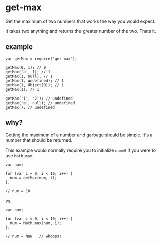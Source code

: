 # get-max

Get the maximum of two numbers that works the way you would expect.

It takes two anything and returns the greater number of the two. Thats it.

## example

```
var getMax = require('get-max');

getMax(0, 1); // 0
getMax('a', 1); // 1
getMax(1, null); // 1
getMax(1, undefined); // 1
getMax(1, Object(0)); // 1
getMax(1); // 1

getMax('1', '2'); // undefined
getMax('a', null); // undefined
getMax(); // undefined
```

## why?

Getting the maximum of a number and garbage should be simple. It's a number that should be returned.

This example would normally require you to initialize `num=0` if you were to use `Math.max`.

```
var num;

for (var i = 0; i < 10; i++) {
  num = getMax(num, i);
};

// num = 10
```

*vs.*

```
var num;

for (var i = 0; i < 10; i++) {
  num = Math.max(num, i);
};

// num = NaN   // whoops!
```
